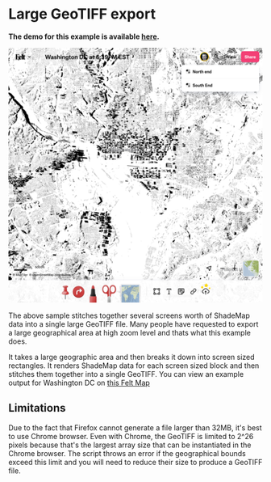 # Large GeoTIFF export

**The demo for this example is available [here](https://ted-piotrowski.github.io/shademap-examples/examples/large-geotiff.html).**

![ShadeMap large GeoTIFF](/images/large-geotiff/large-geotiff.png)

The above sample stitches together several screens worth of ShadeMap data into a single large GeoTIFF file. Many people have requested to export a large geographical area at high zoom level and thats what this example does.

It takes a large geographic area and then breaks it down into screen sized rectangles. It renders ShadeMap data for each screen sized block and then stitches them together into a single GeoTIFF. You can view an example output for Washington DC on [this Felt Map](https://felt.com/map/Washington-DC-at-6-39PM-EST-c08ZJBpHRAu9BvDGYxZm38C?lat=38.903328&lon=-77.06368&zoom=11.86)

## Limitations

Due to the fact that Firefox cannot generate a file larger than 32MB, it's best to use Chrome browser. Even with Chrome, the GeoTIFF is limited to 2^26 pixels because that's the largest array size that can be instantiated in the Chrome browser. The script throws an error if the geographical bounds exceed this limit and you will need to reduce their size to produce a GeoTIFF file.